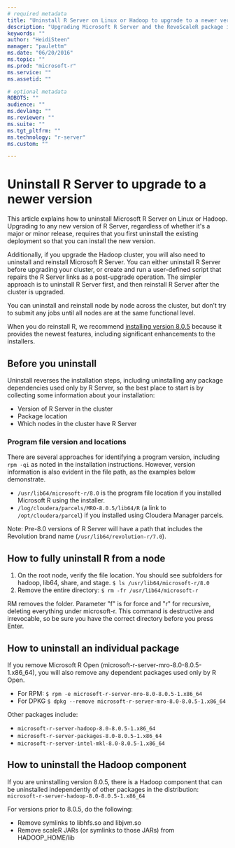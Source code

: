 ```yaml
---
# required metadata
title: "Uninstall R Server on Linux or Hadoop to upgrade to a newer version"
description: "Upgrading Microsoft R Server and the RevoScaleR package is done by uninstalling the existing version and installing a newer version."
keywords: ""
author: "HeidiSteen"
manager: "paulettm"
ms.date: "06/20/2016"
ms.topic: ""
ms.prod: "microsoft-r"
ms.service: ""
ms.assetid: ""

# optional metadata
ROBOTS: ""
audience: ""
ms.devlang: ""
ms.reviewer: ""
ms.suite: ""
ms.tgt_pltfrm: ""
ms.technology: "r-server"
ms.custom: ""

---
```

# Uninstall R Server to upgrade to a newer version

This article explains how to uninstall Microsoft R Server on Linux or Hadoop. Upgrading to any new version of R Server, regardless of whether it's a major or minor release, requires that you first uninstall the existing deployment so that you can install the new version.

Additionally, if you upgrade the Hadoop cluster, you will also need to uninstall and reinstall Microsoft R Server. You can either uninstall R Server before upgrading your cluster, or create and run a user-defined script that repairs the R Server links as a post-upgrade operation. The simpler approach is to uninstall R Server first, and then reinstall R Server after the cluster is upgraded.

You can uninstall and reinstall node by node across the cluster, but don’t try to submit any jobs until all nodes are at the same functional level.

When you do reinstall R, we recommend [installing version 8.0.5](rserver-install-hadoop-805.md) because it provides the newest features, including significant enhancements to the installers.

## Before you uninstall

Uninstall reverses the installation steps, including uninstalling any package dependencies used only by R Server, so the best place to start is by collecting some information about your installation:

- Version of R Server in the cluster
- Package location
- Which nodes in the cluster have R Server

### Program file version and locations

There are several approaches for identifying a program version, including `rpm -qi` as noted in the installation instructions. However, version information is also evident in the file path, as the examples below demonstrate.

- `/usr/lib64/microsoft-r/8.0` is the program file location if you installed Microsoft R using the installer.
- `/log/cloudera/parcels/MRO-8.0.5/lib64/R` (a link to `/opt/cloudera/parcel`) if you installed using Cloudera Manager parcels.

Note: Pre-8.0 versions of R Server will have a path that includes the Revolution brand name (`/usr/lib64/revolution-r/7.0`).

## How to fully uninstall R from a node

1. On the root node, verify the file location. You should see subfolders for hadoop, lib64, share, and stage.
    `$ ls /usr/lib64/microsoft-r/8.0`
2. Remove the entire directory:
    `$ rm -fr /usr/lib64/microsoft-r`

RM removes the folder. Parameter "f" is for force and "r" for recursive, deleting everything under microsoft-r. This command is destructive and irrevocable, so be sure you have the correct directory before you press Enter.

## How to uninstall an individual package

If you remove Microsoft R Open (microsoft-r-server-mro-8.0-8.0.5-1.x86_64), you will also remove any dependent packages used only by R Open.

- For RPM:
    `$ rpm -e microsoft-r-server-mro-8.0-8.0.5-1.x86_64`
- For DPKG
    `$ dpkg --remove microsoft-r-server-mro-8.0-8.0.5-1.x86_64`

Other packages include:

- `microsoft-r-server-hadoop-8.0-8.0.5-1.x86_64`
- `microsoft-r-server-packages-8.0-8.0.5-1.x86_64`
- `microsoft-r-server-intel-mkl-8.0-8.0.5-1.x86_64`

## How to uninstall the Hadoop component

If you are uninstalling version 8.0.5, there is a Hadoop component that can be uninstalled independently of other packages in the distribution: `microsoft-r-server-hadoop-8.0-8.0.5-1.x86_64`

For versions prior to 8.0.5, do the following:

- Remove symlinks to libhfs.so and libjvm.so
- Remove scaleR JARs (or symlinks to those JARs) from HADOOP_HOME/lib
